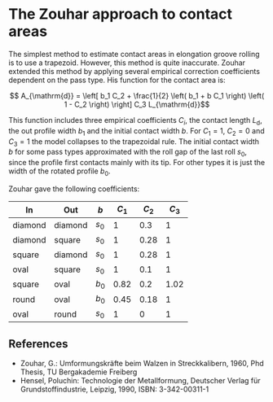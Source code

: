 # The Zouhar approach to contact areas

The simplest method to estimate contact areas in elongation groove rolling is to use a trapezoid. However, this method
is quite inaccurate. Zouhar extended this method by applying several empirical correction coefficients dependent on the
pass type. His function for the contact area is:

```math
    A_{\mathrm{d}} = \left[ b_1 C_2 + \frac{1}{2} \left( b_1 + b C_1 \right) \left( 1 - C_2 \right) \right] C_3 L_{\mathrm{d}}
```

This function includes three empirical coefficients $`C_i`$, the contact length $`L_{\mathrm{d}}`$, the out profile
width $`b_1`$ and the initial contact width $`b`$. For $`C_1 = 1`$, $`C_2 = 0`$ and $`C_3 = 1`$ the model collapses to
the trapezoidal rule. The initial contact width $`b`$ for some pass types approximated with the roll gap of the last
roll $`s_0`$, since the profile first contacts mainly with its tip. For other types it is just the width of the rotated
profile $`b_0`$.

Zouhar gave the following coefficients:

| In      | Out     | $`b`$   | $`C_1`$ | $`C_2`$ | $`C_3`$ |
|---------|---------|---------|---------|---------|---------|
| diamond | diamond | $`s_0`$ | 1       | 0.3     | 1       |
| diamond | square  | $`s_0`$ | 1       | 0.28    | 1       |
| square  | diamond | $`s_0`$ | 1       | 0.28    | 1       |
| oval    | square  | $`s_0`$ | 1       | 0.1     | 1       |
| square  | oval    | $`b_0`$ | 0.82    | 0.2     | 1.02    |
| round   | oval    | $`b_0`$ | 0.45    | 0.18    | 1       |
| oval    | round   | $`s_0`$ | 1       | 0       | 1       |

## References

- Zouhar, G.: Umformungskräfte beim Walzen in Streckkalibern, 1960, Phd Thesis, TU Bergakademie Freiberg
- Hensel, Poluchin: Technologie der Metallformung, Deutscher Verlag für Grundstoffindustrie, Leipzig, 1990, ISBN:
  3-342-00311-1
